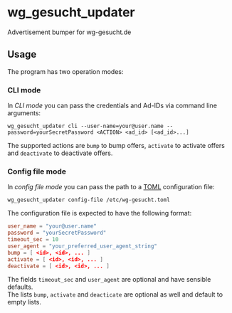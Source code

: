# wg_gesucht_updater
Advertisement bumper for wg-gesucht.de

## Usage
The program has two operation modes:

### CLI mode
In *CLI mode* you can pass the credentials and Ad-IDs via command line arguments:
```commandline
wg_gesucht_updater cli --user-name=your@user.name --password=yourSecretPassword <ACTION> <ad_id> [<ad_id>...]
```
The supported actions are `bump` to bump offers, `activate` to activate offers and `deactivate` to deactivate offers.

### Config file mode
In *config file mode* you can pass the path to a [TOML](https://toml.io/en/) configuration file:
```commandline
wg_gesucht_updater config-file /etc/wg-gesucht.toml
```
The configuration file is expected to have the following format:
```toml
user_name = "your@user.name"
password = "yourSecretPassword"
timeout_sec = 10
user_agent = "your_preferred_user_agent_string"
bump = [ <id>, <id>, ... ]
activate = [ <id>, <id>, ... ]
deactivate = [ <id>, <id>, ... ]
```
The fields `timeout_sec` and `user_agent` are optional and have sensible defaults.  
The lists `bump`, `activate` and `deacticate` are optional as well and default to empty lists.